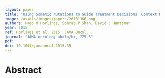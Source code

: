 ```yaml
---
layout: paper
title: "Using Somatic Mutations to Guide Treatment Decisions: Context Matters."
image: /assets/images/papers/26181166.png
authors: Hugo M Horlings, Sohrab P Shah, David G Huntsman
year: 2015
ref: Horlings et al. 2015. JAMA Oncol.
journal: "JAMA oncology <b>1</b>, 275-6"
pdf: 
doi: 10.1001/jamaoncol.2015.35
---
```


# Abstract

